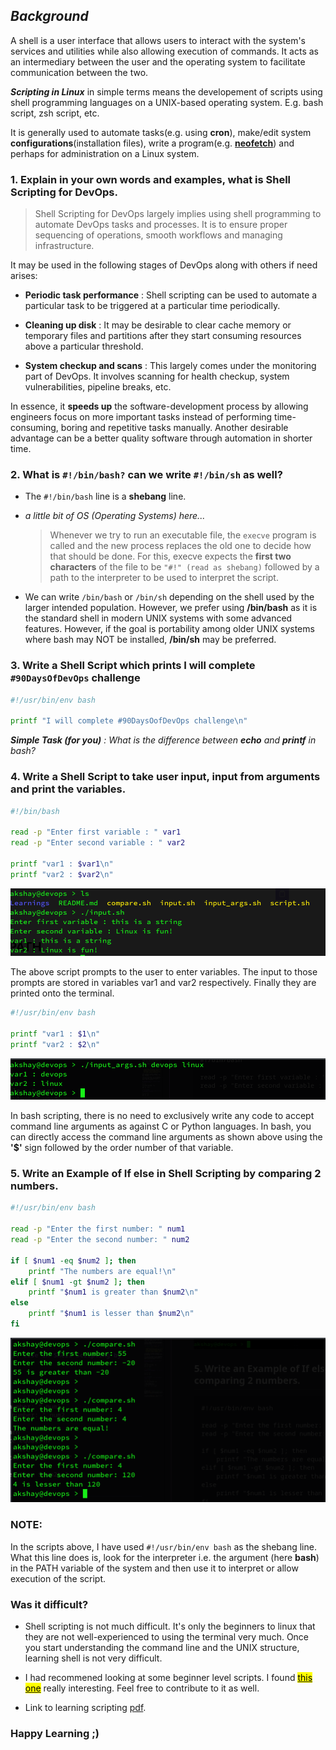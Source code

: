 ## *Background*

A shell is a user interface that allows users to interact with the system's services and utilities while also allowing execution of commands. It acts as an intermediary between the user and the operating system to facilitate communication between the two.

***Scripting in Linux*** in simple terms means the developement of scripts using shell programming languages on a UNIX-based operating system. E.g. bash script, zsh script, etc.

It is generally used to automate tasks(e.g. using **cron**), make/edit system **configurations**(installation files), write a program(e.g. [**neofetch**](https://github.com/dylanaraps/neofetch)) and perhaps for administration on a Linux system.

### **1\. Explain in your own words and examples, what is Shell Scripting for DevOps.**

> Shell Scripting for DevOps largely implies using shell programming to automate DevOps tasks and processes. It is to ensure proper sequencing of operations, smooth workflows and managing infrastructure.

It may be used in the following stages of DevOps along with others if need arises:

* **Periodic task performance** : Shell scripting can be used to automate a particular task to be triggered at a particular time periodically.
    
* **Cleaning up disk** : It may be desirable to clear cache memory or temporary files and partitions after they start consuming resources above a particular threshold.
    
* **System checkup and scans** : This largely comes under the monitoring part of DevOps. It involves scanning for health checkup, system vulnerabilities, pipeline breaks, etc.
    

In essence, it **speeds up** the software-development process by allowing engineers focus on more important tasks instead of performing time-consuming, boring and repetitive tasks manually. Another desirable advantage can be a better quality software through automation in shorter time.

### 2\. **What is** `#!/bin/bash?` **can we write** `#!/bin/sh` **as well?**

* The `#!/bin/bash` line is a **shebang** line.
    
* *a little bit of OS (Operating Systems) here...*
    
    > Whenever we try to run an executable file, the `execve` program is called and the new process replaces the old one to decide how that should be done. For this, execve expects the **first two characters** of the file to be `"#!" (read as shebang)` followed by a path to the interpreter to be used to interpret the script.
    
* We can write `/bin/bash` or `/bin/sh` depending on the shell used by the larger intended population. However, we prefer using **/bin/bash** as it is the standard shell in modern UNIX systems with some advanced features. However, if the goal is portability among older UNIX systems where bash may NOT be installed, **/bin/sh** may be preferred.
    

### 3\. **Write a Shell Script which prints I will complete** `#90DaysOfDevOps` **challenge**

```bash
#!/usr/bin/env bash

printf "I will complete #90DaysOofDevOps challenge\n"
```

***Simple Task (for you)*** *: What is the difference between* ***echo*** *and* ***printf*** *in bash?*

### 4\. **Write a Shell Script to take user input, input from arguments and print the variables.**

```bash
#!/bin/bash

read -p "Enter first variable : " var1
read -p "Enter second variable : " var2

printf "var1 : $var1\n"
printf "var2 : $var2\n"
```

![](1.png)

The above script prompts to the user to enter variables. The input to those prompts are stored in variables var1 and var2 respectively. Finally they are printed onto the terminal.

```bash
#!/usr/bin/env bash

printf "var1 : $1\n"
printf "var2 : $2\n"
```

![](2.png)

In bash scripting, there is no need to exclusively write any code to accept command line arguments as against C or Python languages. In bash, you can directly access the command line arguments as shown above using the **'$'** sign followed by the order number of that variable.

### **5\. Write an Example of If else in Shell Scripting by comparing 2 numbers.**

```bash
#!/usr/bin/env bash

read -p "Enter the first number: " num1
read -p "Enter the second number: " num2

if [ $num1 -eq $num2 ]; then
    printf "The numbers are equal!\n"
elif [ $num1 -gt $num2 ]; then
    printf "$num1 is greater than $num2\n"
else
    printf "$num1 is lesser than $num2\n"
fi
```

![](3.png)

### NOTE:

In the scripts above, I have used `#!/usr/bin/env bash` as the shebang line. What this line does is, look for the interpreter i.e. the argument (here **bash**) in the PATH variable of the system and then use it to interpret or allow execution of the script.

### **Was it difficult?**

* Shell scripting is not much difficult. It's only the beginners to linux that they are not well-experienced to using the terminal very much. Once you start understanding the command line and the UNIX structure, learning shell is not very difficult.
    
* I had recommened looking at some beginner level scripts. I found [<mark>this one</mark>](https://github.com/akshaykhoje/introduction-to-bash-scripting) really interesting. Feel free to contribute to it as well.
    
* Link to learning scripting [pdf](https://tldp.org/LDP/Bash-Beginners-Guide/Bash-Beginners-Guide.pdf).
    

### Happy Learning ;)
